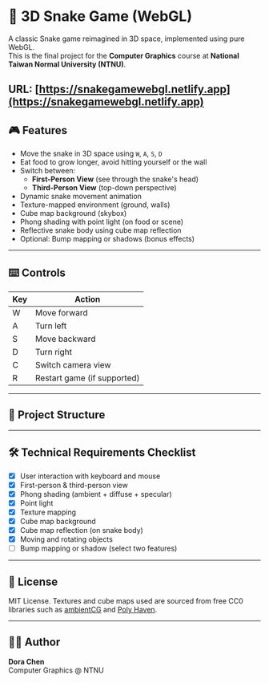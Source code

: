 # 🐍 3D Snake Game (WebGL)

A classic Snake game reimagined in 3D space, implemented using pure WebGL.  
This is the final project for the **Computer Graphics** course at **National Taiwan Normal University (NTNU)**.

URL: [https://snakegamewebgl.netlify.app](https://snakegamewebgl.netlify.app)
---

## 🎮 Features

- Move the snake in 3D space using `W`, `A`, `S`, `D`
- Eat food to grow longer, avoid hitting yourself or the wall
- Switch between:
  - **First-Person View** (see through the snake's head)
  - **Third-Person View** (top-down perspective)
- Dynamic snake movement animation
- Texture-mapped environment (ground, walls)
- Cube map background (skybox)
- Phong shading with point light (on food or scene)
- Reflective snake body using cube map reflection
- Optional: Bump mapping or shadows (bonus effects)

---

## ⌨️ Controls

| Key | Action                     |
|-----|----------------------------|
| W   | Move forward               |
| A   | Turn left                  |
| S   | Move backward              |
| D   | Turn right                 |
| C   | Switch camera view         |
| R   | Restart game (if supported)|

---

## 📁 Project Structure

---

## 🛠️ Technical Requirements Checklist

- [x] User interaction with keyboard and mouse
- [x] First-person & third-person view
- [x] Phong shading (ambient + diffuse + specular)
- [x] Point light
- [x] Texture mapping
- [x] Cube map background
- [x] Cube map reflection (on snake body)
- [x] Moving and rotating objects
- [ ] Bump mapping or shadow (select two features)

---

## 📜 License

MIT License. Textures and cube maps used are sourced from free CC0 libraries such as [ambientCG](https://ambientcg.com) and [Poly Haven](https://polyhaven.com).

---

## 👨‍💻 Author

**Dora Chen**  
Computer Graphics @ NTNU

